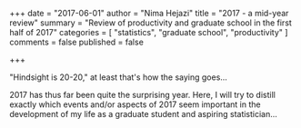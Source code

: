 +++
date = "2017-06-01"
author = "Nima Hejazi"
title = "2017 - a mid-year review"
summary = "Review of productivity and graduate school in the first half of 2017"
categories = [ "statistics", "graduate school", "productivity" ]
comments = false
published = false

+++

"Hindsight is 20-20," at least that's how the saying goes...

2017 has thus far been quite the surprising year. Here, I will try to distill
exactly which events and/or aspects of 2017 seem important in the development
of my life as a graduate student and aspiring statistician...
